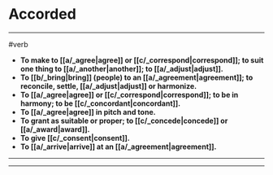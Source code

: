 # Accorded
---
#verb
- **To make to [[a/_agree|agree]] or [[c/_correspond|correspond]]; to suit one thing to [[a/_another|another]]; to [[a/_adjust|adjust]].**
- **To [[b/_bring|bring]] (people) to an [[a/_agreement|agreement]]; to reconcile, settle, [[a/_adjust|adjust]] or harmonize.**
- **To [[a/_agree|agree]] or [[c/_correspond|correspond]]; to be in harmony; to be [[c/_concordant|concordant]].**
- **To [[a/_agree|agree]] in pitch and tone.**
- **To grant as suitable or proper; to [[c/_concede|concede]] or [[a/_award|award]].**
- **To give [[c/_consent|consent]].**
- **To [[a/_arrive|arrive]] at an [[a/_agreement|agreement]].**
---
---
